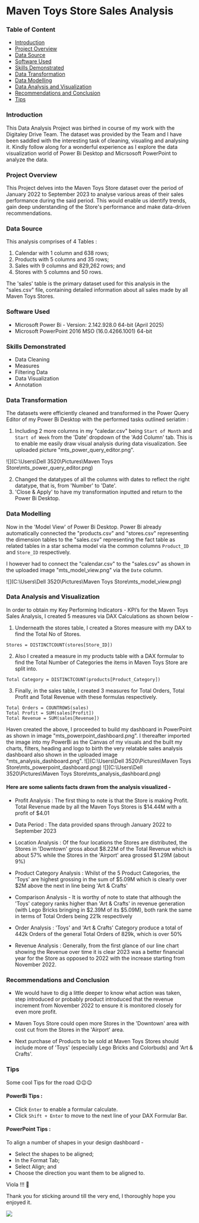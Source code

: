 # Maven Toys Store Sales Analysis

### Table of Content

- [Introduction](#introduction)
- [Project Overview](project_overview)
- [Data Source](data_source)
- [Software Used](software_used)
- [Skills Demonstrated](skills_demonstrated)
- [Data Transformation](data_transformation)
- [Data Modelling](data_modelling)
- [Data Analysis and Visualization](data_analysis_and_visualization)
- [Recommendations and Conclusion](recommendations_and_conclusion)
- [Tips](tips)

### Introduction

This Data Analysis Project was birthed in course of my work with the Digitaley Drive Team. The dataset was provided by the Team and I have been saddled with the interesting task of cleaning, visualing and analysing it.
Kindly follow along for a wonderful experience as I explore the data visualization world of Power Bi Desktop and Micrsosoft PowerPoint to analyze the data.

### Project Overview

This Project delves into the Maven Toys Store dataset over the period of January 2022 to September 2023 to analyse various areas of their sales performance during the said period. This would enable us identify trends, gain deep understanding of the Store's performance and make data-driven recommendations.

### Data Source

This analysis comprises of 4 Tables :

1. Calendar with 1 column and 638 rows; 
2. Products with 5 columns and 35 rows;
3. Sales with 9 columns and 829,262 rows; and
4. Stores with 5 columns and 50 rows.

The 'sales' table is the primary dataset used for this analysis in the "sales.csv" file, containing detailed information about all sales made by all Maven Toys Stores.

### Software Used

- Microsoft Power Bi - Version: 2.142.928.0 64-bit (April 2025)
- Microsoft PowerPoint 2016 MSO (16.0.4266.1001) 64-bit

### Skills Demonstrated

- Data Cleaning
- Measures
- Filtering Data
- Data Visualization
- Annotation

### Data Transformation

The datasets were efficiently cleaned and transformed in the Power Query Editor of my Power Bi Desktop with the performed tasks outlined seriatim :

1. Including 2 more columns in my "caledar.csv" being `Start of Month` and `Start of Week` from the 'Date' dropdown of the 'Add Column' tab. This is to enable me easily draw visual analysis during data visualization. See uploaded picture "mts_power_query_editor.png".
   
![](C:\Users\Dell 3520\Pictures\Maven Toys Store\mts_power_query_editor.png)

2. Changed the datatypes of all the columns with dates to reflect the right datatype, that is, from 'Number' to 'Date'.
3. 'Close & Apply' to have my transformation inputted and return to the Power Bi Desktop.

### Data Modelling

Now in the 'Model View' of Power Bi Desktop. Power Bi already automatically connected the "products.csv" and "stores.csv" representing the dimension tables to the "sales.csv" representing the fact table as related tables in a star schema model via the common columns `Product_ID` and `Store_ID` respectively. 

I however had to connect the "calendar.csv" to the "sales.csv" as shown in the uploaded image "mts_model_view.png" via the `Date` column.

![](C:\Users\Dell 3520\Pictures\Maven Toys Store\mts_model_view.png)

### Data Analysis and Visualization

In order to obtain my Key Performing Indicators - KPI’s for the Maven Toys Sales Analysis, I created 5 measures via DAX Calculations as shown below -

1. Underneath the stores table, I created a Stores measure with my DAX to find the Total No of Stores.
```
Stores = DISTINCTCOUNT(stores[Store_ID])
```

2. Also I created a measure in my products table with a DAX formular to find the Total Number of Categories the items in Maven Toys Store are split into.
```
Total Category = DISTINCTCOUNT(products[Product_Category])
```

3. Finally, in the sales table, I created 3 measures for Total Orders, Total Profit and Total Revenue with these formulas respectively.
```
Total Orders = COUNTROWS(sales)
Total Profit = SUM(sales[Profit])
Total Revenue = SUM(sales[Revenue])
```
Haven created the above, I proceeded to build my dashboard in PowerPoint as shown in image "mts_powerpoint_dashboard.png". I thereafter imported the image into my PowerBi as the Canvas of my visuals and the built my charts, filters, heading and logo to birth the very relatable sales analysis dashboard also shown in the uploaded image "mts_analysis_dashboard.png".
![](C:\Users\Dell 3520\Pictures\Maven Toys Store\mts_powerpoint_dashboard.png)
![](C:\Users\Dell 3520\Pictures\Maven Toys Store\mts_analysis_dashboard.png)

#### Here are some salients facts drawn from the analysis visualized -

- Profit Analysis : The first thing to note is that the Store is making Profit. Total Revenue made by all the Maven Toys Stores is $14.44M with a profit of $4.01

- Data Period : The data provided spans through January 2022 to September 2023

- Location Analysis : Of the four locations the Stores are distributed, the Stores in 'Downtown' gross about $8.22M of the Total Revenue which is about 57% while the Stores in the 'Airport' area grossed $1.29M (about 9%)

- Product Category Analysis : Whilst of the 5 Product Categories, the 'Toys' are highest grossing in the sum of $5.09M which is clearly over $2M above the next in line being 'Art & Crafts'

- Comparison Analysis - It is worthy of note to state that although the 'Toys' category ranks higher than 'Art & Crafts' in revenue generation (with Lego Bricks bringing in $2.39M of its $5.09M), both rank the same in terms of Total Orders being 221k respectively

- Order Analysis : 'Toys' and 'Art & Crafts' Category produce a total of 442k Orders of the general Total Orders of 829k, which is over 50%

- Revenue Analysis : Generally, from the first glance of our line chart showing the Revenue over time it is clear 2023 was a better financial year for the Store as opposed to 2022 with the increase starting from November 2022.

### Recommendations and Conclusion 

- We would have to dig a little deeper to know what action was taken, step introduced or probably product introduced that the revenue increment from November 2022 to ensure it is monitored closely for even more profit.

- Maven Toys Store could open more Stores in the 'Downtown' area with cost cut from the Stores in the 'Airport' area.

- Next purchase of Products to be sold at Maven Toys Stores should include more of 'Toys' (especially Lego Bricks and Colorbuds) and 'Art & Crafts'.

### Tips

Some cool Tips for the road 😉😉😉

#### PowerBi Tips : 

- Click `Enter` to enable a formular calculate.
- Click `Shift + Enter` to move to the next line of your DAX Formular Bar.

#### PowerPoint Tips : 

To align a number of shapes in your design dashboard - 

- Select the shapes to be aligned;
- In the Format Tab;
- Select Align; and
- Choose the direction you want them to be aligned to.

Viola !!! 💯

Thank you for sticking around till the very end, I thoroughly hope you enjoyed it.

![](https://www.shutterstock.com/image-photo/cookie-thank-you-260nw-376370176.jpg)
